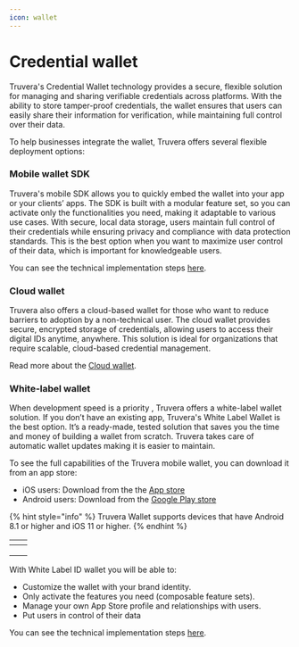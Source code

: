 ```yaml
---
icon: wallet
---
```


# Credential wallet

Truvera's Credential Wallet technology provides a secure, flexible solution for managing and sharing verifiable credentials across platforms. With the ability to store tamper-proof credentials, the wallet ensures that users can easily share their information for verification, while maintaining full control over their data.&#x20;

To help businesses integrate the wallet, Truvera offers several flexible deployment options:

### Mobile wallet SDK

Truvera's mobile SDK allows you to quickly embed the wallet into your app or your clients’ apps. The SDK is built with a modular feature set, so you can activate only the functionalities you need, making it adaptable to various use cases. With secure, local data storage, users maintain full control of their credentials while ensuring privacy and compliance with data protection standards. This is the best option when you want to maximize user control of their data, which is important for knowledgeable users.

You can see the technical implementation steps [here](wallet-sdk/wallet-SDK-intro.md).

### Cloud wallet

Truvera also offers a cloud-based wallet for those who want to reduce barriers to adoption by a non-technical user. The cloud wallet provides secure, encrypted storage of credentials, allowing users to access their digital IDs anytime, anywhere. This solution is ideal for organizations that require scalable, cloud-based credential management.

Read more about the [Cloud wallet](wallet-sdk/cloud-wallet-documentation.md).

### White-label wallet

When development speed is a priority , Truvera offers a white-label wallet solution. If you don’t have an existing app, Truvera's White Label Wallet is the best option. It’s a ready-made, tested solution that saves you the time and money of building a wallet from scratch. Truvera takes care of automatic wallet updates making it is easier to maintain.

To see the full capabilities of the Truvera mobile wallet, you can download it from an app store:

* iOS users: Download from the the [App store](https://apps.apple.com/br/app/truvera-wallet/id6739359697)
* Android users: Download from the [Google Play store](https://play.google.com/store/apps/details?id=com.truvera.app)

{% hint style="info" %}
Truvera Wallet supports devices that have  Android 8.1 or higher and iOS 11 or higher.
{% endhint %}

<table data-view="cards"><thead><tr><th></th><th></th></tr></thead><tbody><tr><td><img src="../.gitbook/assets/64d56c2d933df9ceec8f9b50_white label mockup 01.png" alt=""></td><td></td></tr><tr><td><img src="../.gitbook/assets/64d56c2dca022c113851b25f_white label mockup 02.webp" alt=""></td><td></td></tr><tr><td><img src="../.gitbook/assets/64d56c2d550809f0b632e773_white label mockup 03 (1).webp" alt=""></td><td></td></tr></tbody></table>

With White Label ID wallet you will be able to:

* Customize the wallet with your brand identity.
* Only activate the features you need (composable feature sets).
* Manage your own App Store profile and relationships with users.
* Put users in control of their data

You can see the technical implementation steps [here](white-label-wallet/).
